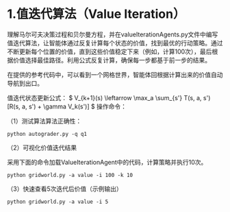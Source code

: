 <!-- ---
layout: default
title: 值迭代算法
parent: 吃豆人
nav_order: 1 
--- -->
# 1.值迭代算法（Value Iteration）

理解马尔可夫决策过程和贝尔曼方程，并在valueIterationAgents.py文件中编写值迭代算法，让智能体通过反复计算每个状态的价值，找到最优的行动策略。通过不断更新每个位置的价值，直到这些价值稳定下来（例如，计算100次），最后根据价值选择最佳路径。利用公式反复计算，确保每一步都基于前一步的结果。

在提供的参考代码中，可以看到一个网格世界，智能体回根据计算出来的价值自动导航到出口。

值迭代状态更新公式：
$
V_{k+1}(s) \leftarrow \max_a \sum_{s'} T(s, a, s') [R(s, a, s') + \gamma V_k(s')]
$
操作命令：

（1）测试算法算法正确性：

```
python autograder.py -q q1
```

（2）可视化价值迭代结果

采用下面的命令加载ValueIterationAgent中的代码，计算策略并执行10次。

```
python gridworld.py -a value -i 100 -k 10
```

（3）快速查看5次迭代后价值（示例输出）

```
python gridworld.py -a value -i 5
```

